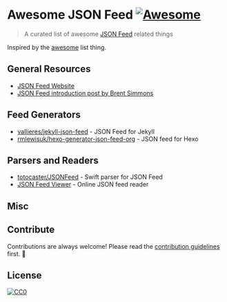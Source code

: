 # Awesome JSON Feed [![Awesome](https://cdn.rawgit.com/sindresorhus/awesome/d7305f38d29fed78fa85652e3a63e154dd8e8829/media/badge.svg)](https://github.com/sindresorhus/awesome)
> A curated list of awesome [JSON Feed](https://jsonfeed.org) related things

Inspired by the [awesome](https://github.com/sindresorhus/awesome) list thing.

## General Resources

- [JSON Feed Website](https://jsonfeed.org/)
- [JSON Feed introduction post by Brent Simmons](http://inessential.com/2017/05/17/json_feed)

## Feed Generators

- [vallieres/jekyll-json-feed](https://github.com/vallieres/jekyll-json-feed) - JSON Feed for Jekyll
- [rmlewisuk/hexo-generator-json-feed-org](https://github.com/rmlewisuk/hexo-generator-json-feed-org) - JSON feed for Hexo

## Parsers and Readers

- [totocaster/JSONFeed](https://github.com/totocaster/JSONFeed) - Swift parser for JSON Feed
- [JSON Feed Viewer](https://json-feed-viewer.herokuapp.com/) - Online JSON feed reader

## Misc


## Contribute

Contributions are always welcome! Please read the [contribution guidelines](https://github.com/sindresorhus/awesome/blob/master/contributing.md) first. :gift_heart:

## License

[![CC0](http://i.creativecommons.org/p/zero/1.0/88x31.png)](http://creativecommons.org/publicdomain/zero/1.0/)
